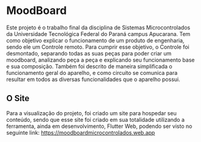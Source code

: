 # MoodBoard

Este projeto é o trabalho final da disciplina de Sistemas Microcontrolados da Universidade Tecnológica Federal do Paraná campus Apucarana. Tem como objetivo explicar o funcionamento de um produto de engenharia, sendo ele um Controle remoto.
Para cumprir esse objetivo, o Controle foi desmontado, separando todas as suas peças para poder criar um moodboard, analizando peça a peça e explicando seu funcionamento base e sua composição. Também foi descrito de maneira simplificada o funcionamento geral do aparelho, e como circuito se comunica para resultar em todos as diversas funcionalidades que o aparelho possui.

## O Site

Para a visualização do projeto, foi criado um site para hospedar seu conteúdo, sendo que esse site foi criado em sua totalidade utilizando a ferramenta, ainda em desenvolvimento, Flutter Web, podendo ser visto no seguinte link: https://moodboardmicrocontrolados.web.app
